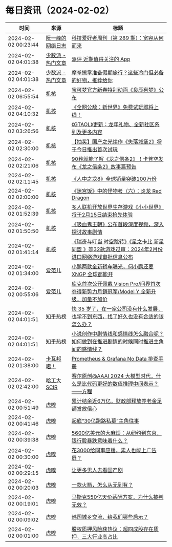 ﻿# 每日资讯（2024-02-02）

|时间|来源|标题|
|---|---|---|
|2024-02-02 00:23:44|[阮一峰的网络日志](https://www.ruanyifeng.com/blog/atom.xml)|[科技爱好者周刊（第 289 期）：宽容从何而来](http://www.ruanyifeng.com/blog/2024/02/weekly-issue-289.html)|
|2024-02-02 04:01:38|[少数派 - 热门文章](https://rss.mifaw.com/articles/5c8bb11a3c41f61efd36683e/5c92450e3882afa09dff5928)|[派评 近期值得关注的 App](https://sspai.com/post/86166)|
|2024-02-02 04:01:38|[少数派 - 热门文章](https://rss.mifaw.com/articles/5c8bb11a3c41f61efd36683e/5c92450e3882afa09dff5928)|[摩拳擦掌准备假期旅行？这些冷门但必备的好物，推荐给你](https://sspai.com/post/86007)|
|2024-02-02 06:55:54|[机核](https://www.gcores.com/rss)|[宝可梦官方新春特别动画《良辰有梦》公布](https://www.gcores.com/articles/177205)|
|2024-02-02 04:10:32|[机核](https://www.gcores.com/rss)|[《全网公敌：新世界》免费试玩即将上线！](https://www.gcores.com/articles/177199)|
|2024-02-02 03:26:56|[机核](https://www.gcores.com/rss)|[《GTAOL》更新：龙年礼物、全新社区系列及更多内容](https://www.gcores.com/articles/177194)|
|2024-02-02 02:30:00|[机核](https://www.gcores.com/rss)|[【抽奖】国产之光续作《失落城堡2》将于今日推出首次试玩](https://www.gcores.com/articles/177185)|
|2024-02-02 02:21:06|[机核](https://www.gcores.com/rss)|[90秒就能了解《龙之信条2》！卡普空发布《龙之信条2》故事篇预告](https://www.gcores.com/articles/177188)|
|2024-02-02 02:11:45|[机核](https://www.gcores.com/rss)|[《人中之龙8》全球销量突破100万份](https://www.gcores.com/articles/177187)|
|2024-02-02 02:00:00|[机核](https://www.gcores.com/rss)|[《迷宫饭》中的怪物考（六）：炎龙 Red Dragon](https://www.gcores.com/articles/175997)|
|2024-02-02 01:52:39|[机核](https://www.gcores.com/rss)|[多人联机开放世界生存游戏《小小世界》将于2月15日结束抢先体验](https://www.gcores.com/articles/177186)|
|2024-02-02 01:50:50|[机核](https://www.gcores.com/rss)|[《吸血鬼王朝》公布首段深度视频，深入探讨故事剧情](https://www.gcores.com/articles/177184)|
|2024-02-02 01:41:14|[机核](https://www.gcores.com/rss)|[《瑞奇与叮当 时空跳转》《星之卡比 新星同盟 》等32款游戏过审：2024年2月份进口网络游戏审批信息公布](https://www.gcores.com/articles/177183)|
|2024-02-02 01:34:00|[爱范儿](https://www.ifanr.com/feed)|[小鹏两款全新轿车曝光，何小鹏还要 XNGP 全球都能开](https://www.ifanr.com/1574822?utm_source=rss&utm_medium=rss&utm_campaign=)|
|2024-02-02 00:55:06|[爱范儿](https://www.ifanr.com/feed)|[库克首次公开佩戴 Vision Pro/问界首次夺得新势力月销冠军/Model Y 全新升级，加量不加价](https://www.ifanr.com/1574843?utm_source=rss&utm_medium=rss&utm_campaign=)|
|2024-02-02 04:01:51|[知乎热榜](https://rss.mifaw.com/articles/5c8bb11a3c41f61efd36683e/5c919d543882afa09dff3fa3)|[快 35 岁了，在一家公司没有什么发展，也学不到东西，找了好久也没有合适的该怎么办？](https://www.zhihu.com/question/629166287)|
|2024-02-02 04:01:51|[知乎热榜](https://rss.mifaw.com/articles/5c8bb11a3c41f61efd36683e/5c919d543882afa09dff3fa3)|[小说创作中剧情线和感情线怎么融合呢？如何做到在推进剧情的时候同时推进主角间的感情线？](https://www.zhihu.com/question/642283215)|
|2024-02-02 01:38:00|[卡瓦邦噶！](https://www.kawabangga.com/feed)|[Prometheus & Grafana No Data 排查手册](https://www.kawabangga.com/posts/5745)|
|2024-02-02 02:42:00|[哈工大SCIR](https://feedpress.me/wx-hit-scir)|[赛尔原创@AAAI 2024 大模型时代，什么是比代码更好的数值推理中间表示？——方程](http://mp.weixin.qq.com/s?__biz=MzIxMjAzNDY5Mg%3D%3D&mid=2650812529&idx=1&sn=22e2815188fc750cf1bccdf2c96fc113)|
|2024-02-02 00:51:49|[虎嗅](https://rss.huxiu.com/)|[累计结余近6万亿，财政部释放养老金足额发放信心](https://www.huxiu.com/article/2624653.html?f=rss)|
|2024-02-02 00:41:46|[虎嗅](https://rss.huxiu.com/)|[起底“30亿跑路私募”主角往事](https://www.huxiu.com/article/2624637.html?f=rss)|
|2024-02-02 00:39:38|[虎嗅](https://rss.huxiu.com/)|[5600亿美元的大麻烦：从纽约到东京，银行股暴跌意味着什么？](https://www.huxiu.com/article/2624181.html?f=rss)|
|2024-02-02 00:30:00|[虎嗅](https://rss.huxiu.com/)|[花3000给同事应援，素人也能上广告屏？](https://www.huxiu.com/article/2621542.html?f=rss)|
|2024-02-02 00:29:15|[虎嗅](https://rss.huxiu.com/)|[让更多男人去看国产剧](https://www.huxiu.com/article/2616687.html?f=rss)|
|2024-02-02 00:20:03|[虎嗅](https://rss.huxiu.com/)|[一款火箭，怎么从无到有？](https://www.huxiu.com/article/2624182.html?f=rss)|
|2024-02-02 00:19:01|[虎嗅](https://rss.huxiu.com/)|[马斯克550亿天价薪酬方案，为什么被判无效？](https://www.huxiu.com/article/2624175.html?f=rss)|
|2024-02-02 00:09:02|[虎嗅](https://rss.huxiu.com/)|[韩国城乡交流，给我们哪些启示？](https://www.huxiu.com/article/2596351.html?f=rss)|
|2024-02-02 00:01:00|[虎嗅](https://rss.huxiu.com/)|[股权质押风险获热议：超四成股存在质押，三大行业高占比](https://www.huxiu.com/article/2624163.html?f=rss)|
